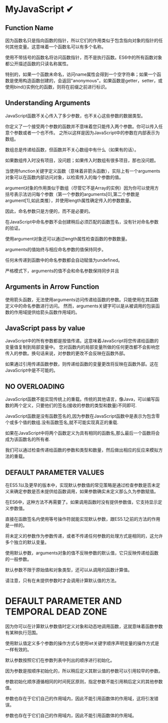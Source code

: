 # MyJavaScript ✔

## Function Name

因为函数名只是指向函数的指针，所以它们的作用类似于包含指向对象的指针的任何其他变量。这意味着一个函数名可以有多个名称。

使用不带括号的函数名将访问函数指针，而不是执行函数。ES6中的所有函数对象都公开描述函数的只读名称属性。

特别的，如果一个函数未命名，访问name属性会得到一个空字符串；如果一个函数是使用构造函数创建的，会返回"anonymous"。如果函数是getter，setter，或使用bind()实例化的函数，则将在前缀之前进行标识。

## Understanding Arguments

JavaScript函数不关心传入了多少参数，也不关心这些参数的数据类型。

你定义了一个接受两个参数的函数并不意味着您只能传入两个参数。你可以传入任意个参数或者一个也不传。
之所以这样是因为JavaScript中的参数在内部表示为数组。

数组总是传递给函数，但函数并不关心数组中有什么（如果有的话）。

如果数组传入时没有项目，没问题；如果传入时数组有很多项目，那也没问题。

当使用function关键字定义函数（意味着非箭头函数），实际上有一个arguments对象可以在函数内部访问对象，以检索传入的每个参数的值。

argument对象的作用类似于数组（尽管它不是Array的实例）因为你可以使用方括号表示法访问每个参数（第一个参数的arguments[0],第二个参数是argument[1],如此类推），并使用length属性确定传入的参数数量。

因此，命名参数只是方便的，而不是必要的。

在JavaScript中命名参数不会创建稍后必须匹配的函数签名，没有针对命名参数的验证。

使用argument对象还可以通过length属性检查函数的参数数量。

arguments的值始终与相应命名参数的值保持同步。

任何未传递到函数中的命名参数都会自动赋值为undefined。

严格模式下，arguments的值不会和命名参数保持同步并且

## Arguments in Arrow Function

使用箭头函数，无法使用arguments访问传递给函数的参数。只能使用在其函数定义中的命名参数进行访问。
然而，arguments关键字可以是从被调用的包装函数的作用域提供给箭头函数作用域的。

## JavaScript pass by value

JavaScript中的所有参数都是按值传递。这意味着JavaScript将您传递给函数的变量值复制到局部变量中。
您对函数内的局部变量所做的任何更改都不会影响您传入的参数。换句话来说，对参数的更改不会反映在函数外部。

如果通过引用传递函数参数，则传递给函数的变量更改将反映在函数外部。这在JavaScript中是不可能的。

## NO OVERLOADING

JavaScript函数不能实现传统上的重载。传统的其他语言，像Java，可以编写函数的两个定义，只要他们的签名(接收的参数的类型和数量)不同即可.

JavaScript函数是没有函数签名的,因为参数在JavaScript函数中是表示为包含零个或多个值的数组.没有函数签名,就不可能实现真正的重载.

如果在JavaScript中将两个函数定义为具有相同的函数名,那么最后一个函数将会成为该函数名的所有者.

我们可以通过检查传递给函数的参数和类型和数量，然后做出相应的反应来模拟方法的重载。

## DEFAULT PARAMETER VALUES

在ES5.1以及更早的版本中，实现默认参数值的常见策略是通过检查参数是否未定义来确定参数是否未提供给函数调用，如果参数确实未定义那么久为参数赋值。

在ES6中，这种方法不再需要了。如果调用函数时没有提供参数值，它支持显示定义参数值。

直接在函数签名内使用等号操作符就能实现默认参数，跟ES5.1之前的方法的作用是一样的。

将未定义的参数作为参数传递，或者不传递任何参数的处理方式是相同的，这允许多个独立的默认变量。

使用默认参数，arguments对象的值不反映参数的默认值，它只反映传递给函数的一般参数。

默认参数不限于原始值和对象类型，还可以从调用的函数计算值。

请注意，只有在未提供参数时才会调用计算默认值的方法。

# DEFAULT PARAMETER AND TEMPORAL DEAD ZONE

因为你可以在计算默认参数值时定义对象和动态地调用函数，这就意味着函数参数有某种执行范围。

使用默认值定义多个参数的操作方式与使用let关键字顺序声明变量的操作方式是一样有效的。

默认参数按照它们在参数列表中列出的顺序进行初始化。

因为参数是按顺序初始化的，所以稍后定义其默认值的参数可以引用较早的参数。

参数初始化顺序遵循相同的时间死区原则，指定参数不能引用稍后定义的其他参数值。

参数也存在于它们自己的作用域内，因此不能引用函数体的作用域，这将引发错误。

参数也存在于它们自己的作用域内，因此不能引用函数体的作用域。

